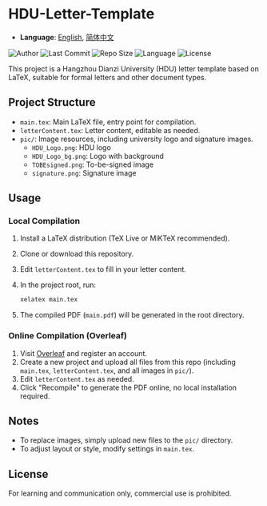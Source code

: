 # HDU-Letter-Template

- **Language**: [English](README.md), [简体中文](README_zh.md)

![Author](https://img.shields.io/badge/Author-Lili_Liang-red)
![Last Commit](https://img.shields.io/github/last-commit/HovChen/HDU-Letter-Template?color=yellow)
![Repo Size](https://img.shields.io/github/repo-size/HovChen/HDU-Letter-Template)
![Language](https://img.shields.io/badge/language-latex-orange)
![License](https://img.shields.io/github/license/HovChen/HDU-Letter-Template?color=green)

This project is a Hangzhou Dianzi University (HDU) letter template based on LaTeX, suitable for formal letters and other document types.

## Project Structure

- `main.tex`: Main LaTeX file, entry point for compilation.
- `letterContent.tex`: Letter content, editable as needed.
- `pic/`: Image resources, including university logo and signature images.
    - `HDU_Logo.png`: HDU logo
    - `HDU_Logo_bg.png`: Logo with background
    - `TOBEsigned.png`: To-be-signed image
    - `signature.png`: Signature image

## Usage

### Local Compilation

1. Install a LaTeX distribution (TeX Live or MiKTeX recommended).
2. Clone or download this repository.
3. Edit `letterContent.tex` to fill in your letter content.
4. In the project root, run:

   ```bash
   xelatex main.tex
   ```

5. The compiled PDF (`main.pdf`) will be generated in the root directory.

### Online Compilation (Overleaf)

1. Visit [Overleaf](https://www.overleaf.com/) and register an account.
2. Create a new project and upload all files from this repo (including `main.tex`, `letterContent.tex`, and all images in `pic/`).
3. Edit `letterContent.tex` as needed.
4. Click "Recompile" to generate the PDF online, no local installation required.

## Notes

- To replace images, simply upload new files to the `pic/` directory.
- To adjust layout or style, modify settings in `main.tex`.

## License

For learning and communication only, commercial use is prohibited.